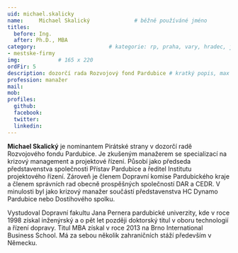 ```yaml
---
uid: michael.skalicky
name:     Michael Skalický      		# běžně používáné jméno
titles:
  before: Ing.
  after: Ph.D., MBA
category:                 		# kategorie: rp, praha, vary, hradec, jmk, senat
- mestske-firmy
img:            # 165 x 220
ordFir: 5
description: dozorčí rada Rozvojový fond Pardubice # kratký popis, max 160 znaků
profession: manažer
mail:
mob:
profiles:
  github:
  facebook: 
  twitter: 
  linkedin: 
---
```


**Michael Skalický** je nominantem Pirátské strany v dozorčí radě Rozvojového fondu Pardubice. Je zkušeným manažerem se specializací na krizový management a projektové řízení. Působí jako předseda představenstva společnosti Přístav Pardubice a ředitel Institutu projektového řízení. Zároveň je členem Dopravní komise Pardubického kraje a členem správních rad obecně prospěšných společností DAR a CEDR. V minulosti byl jako krizový manažer součástí představenstva HC Dynamo Pardubice nebo Dostihového spolku.

Vystudoval Dopravní fakultu Jana Pernera pardubické univerzity, kde v roce 1998 získal inženýrský a o pět let později doktorský titul v oboru technologií a řízení dopravy. Titul MBA získal v roce 2013 na Brno International Business School. Má za sebou několik zahraničních stáží především v Německu.
